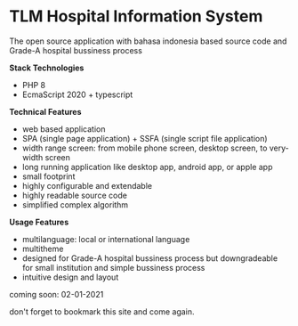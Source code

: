 # TLM Hospital Information System
The open source application with bahasa indonesia based source code
and Grade-A hospital bussiness process

**Stack Technologies**
* PHP 8
* EcmaScript 2020 + typescript

**Technical Features**
* web based application
* SPA (single page application) + SSFA (single script file application)
* width range screen: from mobile phone screen, desktop screen, to very-width screen
* long running application like desktop app, android app, or apple app
* small footprint
* highly configurable and extendable
* highly readable source code
* simplified complex algorithm

**Usage Features**
* multilanguage: local or international language
* multitheme
* designed for Grade-A hospital bussiness process but downgradeable for small
  institution and simple bussiness process
* intuitive design and layout

coming soon: 02-01-2021

don't forget to bookmark this site and come again.
